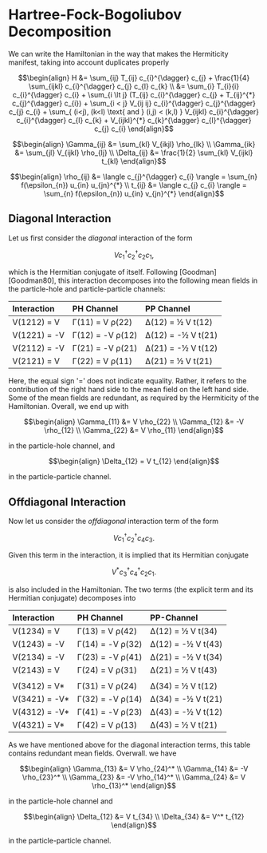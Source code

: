 
# Hartree-Fock-Bogoliubov Decomposition

We can write the Hamiltonian in the way that makes the Hermiticity manifest, taking into account duplicates properly
``` math
\begin{align}
H &= \sum_{ij} T_{ij} c_{i}^{\dagger} c_{j}
 + \frac{1}{4} \sum_{ijkl} c_{i}^{\dagger} c_{j} c_{l} c_{k}
\\
  &= \sum_{i} T_{i}{i} c_{i}^{\dagger} c_{i}
    + \sum_{i \lt j} (T_{ij} c_{i}^{\dagger} c_{j} + T_{ij}^{*} c_{j}^{\dagger} c_{i})
    + \sum_{i < j} V_{ij ij} c_{i}^{\dagger} c_{j}^{\dagger} c_{j} c_{i}
    + \sum_{ (i<j), (k<l) \text{ and } (i,j) < (k,l) }
        V_{ijkl} c_{i}^{\dagger} c_{i}^{\dagger} c_{l} c_{k} +
        V_{ijkl}^{*} c_{k}^{\dagger} c_{l}^{\dagger} c_{j} c_{i}
\end{align}
```

```math
\begin{align}
  \Gamma_{ij} &= \sum_{kl} V_{ikjl} \rho_{lk} \\
  \Gamma_{ik} &= \sum_{jl} V_{ijkl} \rho_{lj} \\
  \Delta_{ij} &= \frac{1}{2} \sum_{kl} V_{ijkl} t_{kl}
\end{align}
```

```math
\begin{align}
  \rho_{ij} &= \langle c_{j}^{\dagger} c_{i} \rangle
             = \sum_{n} f(\epsilon_{n}) u_{in} u_{jn}^{*} \\
  t_{ij}    &= \langle c_{j} c_{i} \rangle
             = \sum_{n} f(\epsilon_{n}) u_{in} v_{jn}^{*}
\end{align}
```


## Diagonal Interaction

Let us first consider the *diagonal* interaction of the form
```math
  V c_{1}^{\dagger} c_{2}^{\dagger} c_{2} c_{1} ,
```
which is the Hermitian conjugate of itself. Following [Goodman][Goodman80], this interaction decomposes into the following mean fields in the particle-hole and particle-particle channels:

| Interaction  | PH Channel       | PP Channel         |
|:------------ |:---------------- |:------------------ |
| V(1212) =  V | Γ(11) =  V ρ(22) | Δ(12) =  ½ V t(12) |
| V(1221) = -V | Γ(12) = -V ρ(12) | Δ(12) = -½ V t(21) |
| V(2112) = -V | Γ(21) = -V ρ(21) | Δ(21) = -½ V t(12) |
| V(2121) =  V | Γ(22) =  V ρ(11) | Δ(21) =  ½ V t(21) |

Here, the equal sign '=' does not indicate equality. Rather, it refers to the contribution of the right hand side to the mean field on the left hand side. Some of the mean fields are redundant, as required by the Hermiticity of the Hamiltonian. Overall, we end up with
```math
\begin{align}
\Gamma_{11} &=  V \rho_{22} \\
\Gamma_{12} &= -V \rho_{12} \\
\Gamma_{22} &=  V \rho_{11}
\end{align}
```
in the particle-hole channel, and
```math
\begin{align}
\Delta_{12} =  V t_{12}
\end{align}
```
in the particle-particle channel.

## Offdiagonal Interaction
Now let us consider the *offdiagonal* interaction term of the form
```math
  V c_{1}^{\dagger} c_{2}^{\dagger} c_{4} c_{3}.
```
Given this term in the interaction, it is implied that its Hermitian conjugate
```math
  V^{*} c_{3}^{\dagger} c_{4}^{\dagger} c_{2} c_{1}.
```
is also included in the Hamiltonian. The two terms (the explicit term and its Hermitian conjugate) decomposes into

| Interaction   | PH Channel       | PP-Channel         |
|:------------- |:---------------- |:------------------ |
| V(1234) =  V  | Γ(13) =  V ρ(42) | Δ(12) =  ½ V t(34) |
| V(1243) = -V  | Γ(14) = -V ρ(32) | Δ(12) = -½ V t(43) |
| V(2134) = -V  | Γ(23) = -V ρ(41) | Δ(21) = -½ V t(34) |
| V(2143) =  V  | Γ(24) =  V ρ(31) | Δ(21) =  ½ V t(43) |
|               |                  |                    |
| V(3412) =  V* | Γ(31) =  V ρ(24) | Δ(34) =  ½ V t(12) |
| V(3421) = -V* | Γ(32) = -V ρ(14) | Δ(34) = -½ V t(21) |
| V(4312) = -V* | Γ(41) = -V ρ(23) | Δ(43) = -½ V t(12) |
| V(4321) =  V* | Γ(42) =  V ρ(13) | Δ(43) =  ½ V t(21) |

As we have mentioned above for the diagonal interaction terms, this table contains redundant mean fields. Overwall. we have
```math
\begin{align}
\Gamma_{13} &=  V  \rho_{24}^* \\
\Gamma_{14} &= -V  \rho_{23}^* \\
\Gamma_{23} &= -V  \rho_{14}^* \\
\Gamma_{24} &=  V  \rho_{13}^*
\end{align}
```
in the particle-hole channel and
```math
\begin{align}
\Delta_{12} &=  V   t_{34} \\
\Delta_{34} &=  V^* t_{12}
\end{align}
```
in the particle-particle channel.
